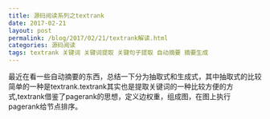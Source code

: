 ```yaml
---
title: 源码阅读系列之textrank
date: 2017-02-21
layout: post
permalink: /blog/2017/02/21/textrank解读.html
categories: 源码阅读
tags: textrank 关键词 关键词提取 关键句子提取 自动摘要 摘要生成
---
```


最近在看一些自动摘要的东西，总结一下分为抽取式和生成式，其中抽取式的比较简单的一种是textrank.textrank其实也是提取关键词的一种比较方便的方式,textrank借鉴了pagerank的思想，定义边权重，组成图，在图上执行pagerank给节点排序。

